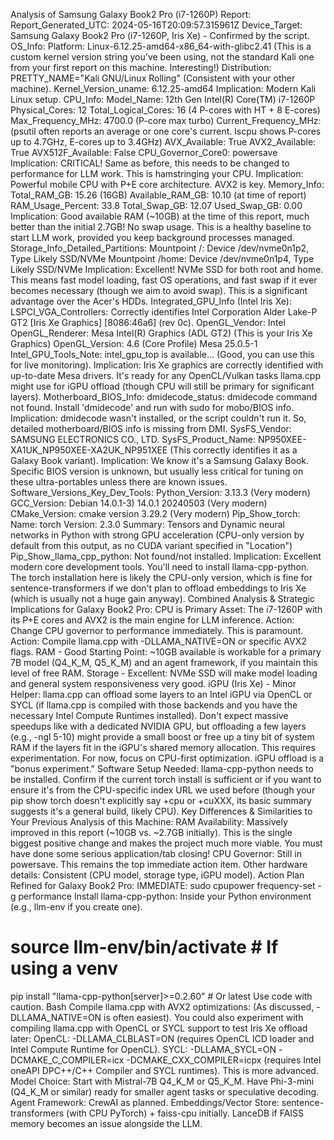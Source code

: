Analysis of Samsung Galaxy Book2 Pro (i7-1260P) Report:
Report_Generated_UTC: 2024-05-16T20:09:57.315961Z
Device_Target: Samsung Galaxy Book2 Pro (i7-1260P, Iris Xe) - Confirmed by the script.
OS_Info:
Platform: Linux-6.12.25-amd64-x86_64-with-glibc2.41 (This is a custom kernel version string you've been using, not the standard Kali one from your first report on this machine. Interesting!)
Distribution: PRETTY_NAME="Kali GNU/Linux Rolling" (Consistent with your other machine).
Kernel_Version_uname: 6.12.25-amd64
Implication: Modern Kali Linux setup.
CPU_Info:
Model_Name: 12th Gen Intel(R) Core(TM) i7-1260P
Physical_Cores: 12
Total_Logical_Cores: 16 (4 P-cores with HT + 8 E-cores)
Max_Frequency_MHz: 4700.0 (P-core max turbo)
Current_Frequency_MHz: (psutil often reports an average or one core's current. lscpu shows P-cores up to 4.7GHz, E-cores up to 3.4GHz)
AVX_Available: True
AVX2_Available: True
AVX512F_Available: False
CPU_Governor_Core0: powersave
Implication: CRITICAL! Same as before, this needs to be changed to performance for LLM work. This is hamstringing your CPU.
Implication: Powerful mobile CPU with P+E core architecture. AVX2 is key.
Memory_Info:
Total_RAM_GB: 15.26 (16GB)
Available_RAM_GB: 10.10 (at time of report)
RAM_Usage_Percent: 33.8
Total_Swap_GB: 12.07
Used_Swap_GB: 0.00
Implication: Good available RAM (~10GB) at the time of this report, much better than the initial 2.7GB! No swap usage. This is a healthy baseline to start LLM work, provided you keep background processes managed.
Storage_Info_Detailed_Partitions:
Mountpoint /: Device /dev/nvme0n1p2, Type Likely SSD/NVMe
Mountpoint /home: Device /dev/nvme0n1p4, Type Likely SSD/NVMe
Implication: Excellent! NVMe SSD for both root and home. This means fast model loading, fast OS operations, and fast swap if it ever becomes necessary (though we aim to avoid swap). This is a significant advantage over the Acer's HDDs.
Integrated_GPU_Info (Intel Iris Xe):
LSPCI_VGA_Controllers: Correctly identifies Intel Corporation Alder Lake-P GT2 [Iris Xe Graphics] [8086:46a6] (rev 0c).
OpenGL_Vendor: Intel
OpenGL_Renderer: Mesa Intel(R) Graphics (ADL GT2) (This is your Iris Xe Graphics)
OpenGL_Version: 4.6 (Core Profile) Mesa 25.0.5-1
Intel_GPU_Tools_Note: intel_gpu_top is available... (Good, you can use this for live monitoring).
Implication: Iris Xe graphics are correctly identified with up-to-date Mesa drivers. It's ready for any OpenCL/Vulkan tasks llama.cpp might use for iGPU offload (though CPU will still be primary for significant layers).
Motherboard_BIOS_Info:
dmidecode_status: dmidecode command not found. Install 'dmidecode' and run with sudo for mobo/BIOS info.
Implication: dmidecode wasn't installed, or the script couldn't run it. So, detailed motherboard/BIOS info is missing from DMI.
SysFS_Vendor: SAMSUNG ELECTRONICS CO., LTD.
SysFS_Product_Name: NP950XEE-XA1UK_NP950XEE-XA2UK_NP951XEE (This correctly identifies it as a Galaxy Book variant).
Implication: We know it's a Samsung Galaxy Book. Specific BIOS version is unknown, but usually less critical for tuning on these ultra-portables unless there are known issues.
Software_Versions_Key_Dev_Tools:
Python_Version: 3.13.3 (Very modern)
GCC_Version: Debian 14.0.1-3) 14.0.1 20240503 (Very modern)
CMake_Version: cmake version 3.29.2 (Very modern)
Pip_Show_torch: Name: torch Version: 2.3.0 Summary: Tensors and Dynamic neural networks in Python with strong GPU acceleration (CPU-only version by default from this output, as no CUDA variant specified in "Location")
Pip_Show_llama_cpp_python: Not found/not installed.
Implication: Excellent modern core development tools. You'll need to install llama-cpp-python. The torch installation here is likely the CPU-only version, which is fine for sentence-transformers if we don't plan to offload embeddings to Iris Xe (which is usually not a huge gain anyway).
Combined Analysis & Strategic Implications for Galaxy Book2 Pro:
CPU is Primary Asset: The i7-1260P with its P+E cores and AVX2 is the main engine for LLM inference.
Action: Change CPU governor to performance immediately. This is paramount.
Action: Compile llama.cpp with -DLLAMA_NATIVE=ON or specific AVX2 flags.
RAM - Good Starting Point: ~10GB available is workable for a primary 7B model (Q4_K_M, Q5_K_M) and an agent framework, if you maintain this level of free RAM.
Storage - Excellent: NVMe SSD will make model loading and general system responsiveness very good.
iGPU (Iris Xe) - Minor Helper:
llama.cpp can offload some layers to an Intel iGPU via OpenCL or SYCL (if llama.cpp is compiled with those backends and you have the necessary Intel Compute Runtimes installed).
Don't expect massive speedups like with a dedicated NVIDIA GPU, but offloading a few layers (e.g., -ngl 5-10) might provide a small boost or free up a tiny bit of system RAM if the layers fit in the iGPU's shared memory allocation. This requires experimentation.
For now, focus on CPU-first optimization. iGPU offload is a "bonus experiment."
Software Setup Needed:
llama-cpp-python needs to be installed.
Confirm if the current torch install is sufficient or if you want to ensure it's from the CPU-specific index URL we used before (though your pip show torch doesn't explicitly say +cpu or +cuXXX, its basic summary suggests it's a general build, likely CPU).
Key Differences & Similarities to Your Previous Analysis of this Machine:
RAM Availability: Massively improved in this report (~10GB vs. ~2.7GB initially). This is the single biggest positive change and makes the project much more viable. You must have done some serious application/tab closing!
CPU Governor: Still in powersave. This remains the top immediate action item.
Other hardware details: Consistent (CPU model, storage type, iGPU model).
Action Plan Refined for Galaxy Book2 Pro:
IMMEDIATE: sudo cpupower frequency-set -g performance
Install llama-cpp-python: Inside your Python environment (e.g., llm-env if you create one).
# source llm-env/bin/activate # If using a venv
pip install "llama-cpp-python[server]>=0.2.60" # Or latest
Use code with caution.
Bash
Compile llama.cpp with AVX2 optimizations: (As discussed, -DLLAMA_NATIVE=ON is often easiest).
You could also experiment with compiling llama.cpp with OpenCL or SYCL support to test Iris Xe offload later:
OpenCL: -DLLAMA_CLBLAST=ON (requires OpenCL ICD loader and Intel Compute Runtime for OpenCL).
SYCL: -DLLAMA_SYCL=ON -DCMAKE_C_COMPILER=icx -DCMAKE_CXX_COMPILER=icpx (requires Intel oneAPI DPC++/C++ Compiler and SYCL runtimes). This is more advanced.
Model Choice:
Start with Mistral-7B Q4_K_M or Q5_K_M.
Have Phi-3-mini (Q4_K_M or similar) ready for smaller agent tasks or speculative decoding.
Agent Framework: CrewAI as planned.
Embeddings/Vector Store: sentence-transformers (with CPU PyTorch) + faiss-cpu initially. LanceDB if FAISS memory becomes an issue alongside the LLM.
